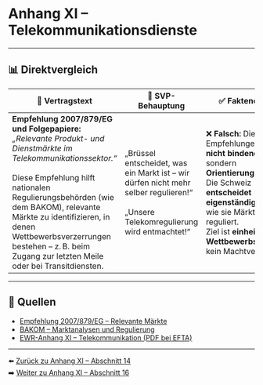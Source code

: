 # Anhang XI – Telekommunikationsdienste

---

## 📊 Direktvergleich

| 📜 **Vertragstext** | 🧨 **SVP-Behauptung** | ✅ **Faktencheck** |
|---------------------|-----------------------|--------------------|
| **Empfehlung 2007/879/EG und Folgepapiere:** _„Relevante Produkt- und Dienstmärkte im Telekommunikationssektor.“_ <br><br> Diese Empfehlung hilft nationalen Regulierungsbehörden (wie dem BAKOM), relevante Märkte zu identifizieren, in denen Wettbewerbsverzerrungen bestehen – z. B. beim Zugang zur letzten Meile oder bei Transitdiensten. | „Brüssel entscheidet, was ein Markt ist – wir dürfen nicht mehr selber regulieren!“ <br><br> „Unsere Telekomregulierung wird entmachtet!“ | ❌ **Falsch:** Die Empfehlungen sind **nicht bindend**, sondern **Orientierungshilfen**. <br> Die Schweiz **entscheidet eigenständig**, ob und wie sie Märkte reguliert. <br> Ziel ist **einheitliche Wettbewerbsanalyse**, kein Machtverlust. |

---

## 🔗 Quellen

- [Empfehlung 2007/879/EG – Relevante Märkte](https://eur-lex.europa.eu/legal-content/DE/TXT/?uri=CELEX:32007H0879)
- [BAKOM – Marktanalysen und Regulierung](https://www.bakom.admin.ch/)
- [EWR-Anhang XI – Telekommunikation (PDF bei EFTA)](https://www.efta.int/media/documents/legal-texts/eea/annexes-to-the-agreement/Annex-XI.pdf)

---

⬅️ [Zurück zu Anhang XI – Abschnitt 14](anhang_XI_abschnitt_14.md)  
➡️ [Weiter zu Anhang XI – Abschnitt 16](anhang_XI_abschnitt_16.md)
